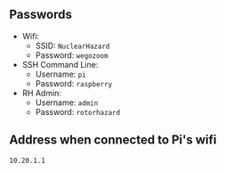 ## Passwords

- Wifi:
    - SSID: `NuclearHazard`
    - Password: `wegozoom`
- SSH Command Line: 
    - Username: `pi`
    - Password: `raspberry`
- RH Admin: 
    - Username: `admin`
    - Password: `rotorhazard`

## Address when connected to Pi's wifi

`10.20.1.1`

